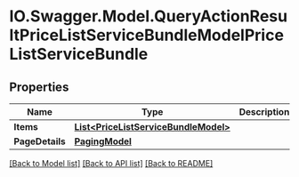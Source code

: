 # IO.Swagger.Model.QueryActionResultPriceListServiceBundleModelPriceListServiceBundle
## Properties

Name | Type | Description | Notes
------------ | ------------- | ------------- | -------------
**Items** | [**List&lt;PriceListServiceBundleModel&gt;**](PriceListServiceBundleModel.md) |  | [optional] 
**PageDetails** | [**PagingModel**](PagingModel.md) |  | [optional] 

[[Back to Model list]](../README.md#documentation-for-models) [[Back to API list]](../README.md#documentation-for-api-endpoints) [[Back to README]](../README.md)

